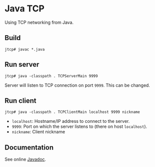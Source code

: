 # Java TCP

Using TCP networking from Java.

## Build

```jtcp# javac *.java```

## Run server

```jtcp# java -classpath . TCPServerMain 9999```

Server will listen to TCP connection on port `9999`. 
This can be changed.

## Run client

```jtcp# java -classpath . TCPClientMain localhost 9999 nickname```

* `localhost`: Hostname/IP address to connect to the server.
* `9999`: Port on which the server listens to (there on host `localhost`).
* `nickname`: Client nickname

## Documentation

See online [Javadoc](http://cchantep.github.com/codex/jtcp/).
